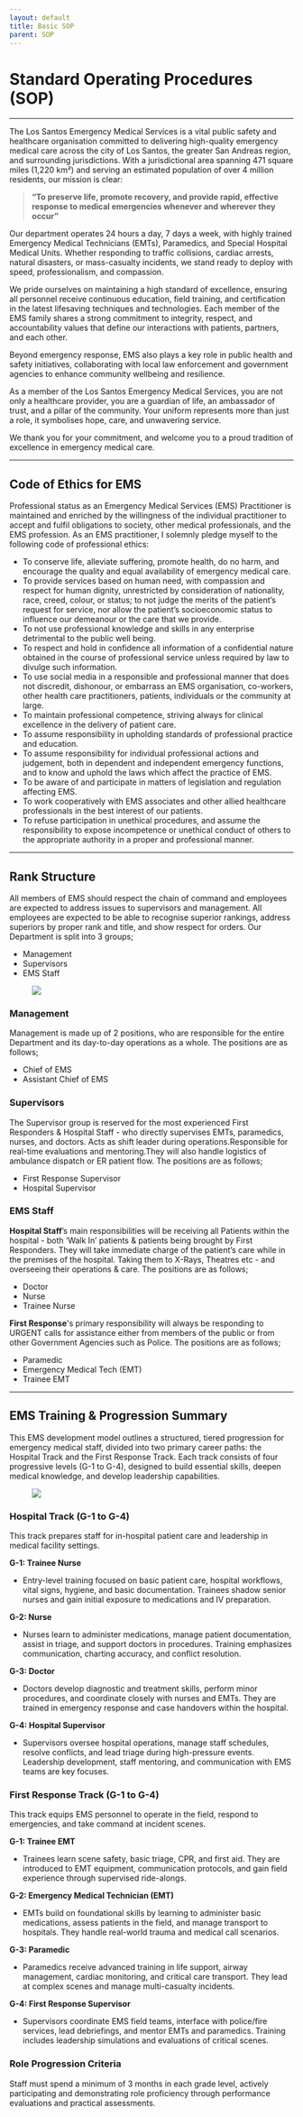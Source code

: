 ```yaml
---
layout: default
title: Basic SOP
parent: SOP
---
```


# Standard Operating Procedures (SOP)

---

The Los Santos Emergency Medical Services is a vital public safety and healthcare organisation committed to delivering high-quality emergency medical care across the city of Los Santos, the greater San Andreas region, and surrounding jurisdictions. With a jurisdictional area spanning 471 square miles (1,220 km²) and serving an estimated population of over 4 million residents, our mission is clear: 

> **“To preserve life, promote recovery, and provide rapid, effective response to medical emergencies whenever and wherever they occur”**

Our department operates 24 hours a day, 7 days a week, with highly trained Emergency Medical Technicians (EMTs), Paramedics, and Special Hospital Medical Units. Whether responding to traffic collisions, cardiac arrests, natural disasters, or mass-casualty incidents, we stand ready to deploy with speed, professionalism, and compassion.

We pride ourselves on maintaining a high standard of excellence, ensuring all personnel receive continuous education, field training, and certification in the latest lifesaving techniques and technologies. Each member of the EMS family shares a strong commitment to integrity, respect, and accountability values that define our interactions with patients, partners, and each other.

Beyond emergency response, EMS also plays a key role in public health and safety initiatives, collaborating with local law enforcement and government agencies to enhance community wellbeing and resilience.

As a member of the Los Santos Emergency Medical Services, you are not only a healthcare provider, you are a guardian of life, an ambassador of trust, and a pillar of the community. Your uniform represents more than just a role, it symbolises hope, care, and unwavering service.

We thank you for your commitment, and welcome you to a proud tradition of excellence in emergency medical care.

---

## Code of Ethics for EMS

Professional status as an Emergency Medical Services (EMS) Practitioner is maintained and enriched by the willingness of the individual practitioner to accept and fulfil obligations to society, other medical professionals, and the EMS profession. As an EMS practitioner, I solemnly pledge myself to the following code of professional ethics:  
- To conserve life, alleviate suffering, promote health, do no harm, and encourage the quality and equal availability of emergency medical care.
- To provide services based on human need, with compassion and respect for human dignity, unrestricted by consideration of nationality, race, creed, colour, or status; to not judge the merits of the patient’s request for service, nor allow the patient’s socioeconomic status to influence our demeanour or the care that we provide.
- To not use professional knowledge and skills in any enterprise detrimental to the public well being.
- To respect and hold in confidence all information of a confidential nature obtained in the course of professional service unless required by law to divulge such information.
- To use social media in a responsible and professional manner that does not discredit, dishonour, or embarrass an EMS organisation, co-workers, other health care practitioners, patients, individuals or the community at large.
- To maintain professional competence, striving always for clinical excellence in the delivery of patient care.
- To assume responsibility in upholding standards of professional practice and education.
- To assume responsibility for individual professional actions and judgement, both in dependent and independent emergency functions, and to know and uphold the laws which affect the practice of EMS.
- To be aware of and participate in matters of legislation and regulation affecting EMS.
- To work cooperatively with EMS associates and other allied healthcare professionals in the best interest of our patients.
- To refuse participation in unethical procedures, and assume the responsibility to expose incompetence or unethical conduct of others to the appropriate authority in a proper and professional manner.

---

## Rank Structure

All members of EMS should respect the chain of command and employees are expected to address issues to supervisors and management. All employees are expected to be able to recognise superior rankings, address superiors by proper rank and title, and show respect for orders.
Our Department is split into 3 groups;
- Management
- Supervisors
- EMS Staff

<figure class="image"> <img src="https://raw.githubusercontent.com/DJ-Ben-DJB/PRD-LRP-EMS-DOCS/main/assets/images/ranks.jpg"></figure>

### Management

Management is made up of 2 positions, who are responsible for the entire Department and its day-to-day operations as a whole. The positions are as follows;
- Chief of EMS
- Assistant Chief of EMS

### Supervisors

The Supervisor group is reserved for the most experienced First Responders & Hospital Staff - who directly supervises EMTs, paramedics, nurses, and doctors. Acts as shift leader during operations.Responsible for real-time evaluations and mentoring.They will also handle logistics of ambulance dispatch or ER patient flow. The positions are as follows;
- First Response Supervisor
- Hospital Supervisor

### EMS Staff

**Hospital Staff**’s main responsibilities will be receiving all Patients within the hospital - both ‘Walk In’ patients & patients being brought by First Responders. They will take immediate charge of the patient’s care while in the premises of the hospital. Taking them to X-Rays, Theatres etc - and overseeing their operations & care. The positions are as follows;
- Doctor
- Nurse
- Trainee Nurse

**First Response**'s primary responsibility will always be responding to URGENT calls for assistance either from members of the public or from other Government Agencies such as Police. The positions are as follows;
- Paramedic
- Emergency Medical Tech (EMT)
- Trainee EMT

---

## EMS Training & Progression Summary

This EMS development model outlines a structured, tiered progression for emergency medical staff, divided into two primary career paths: the Hospital Track and the First Response Track. Each track consists of four progressive levels (G-1 to G-4), designed to build essential skills, deepen medical knowledge, and develop leadership capabilities.

<figure class="image"> <img src="https://raw.githubusercontent.com/DJ-Ben-DJB/PRD-LRP-EMS-DOCS/main/assets/images/progression.jpg"></figure>

### Hospital Track (G-1 to G-4)
This track prepares staff for in-hospital patient care and leadership in medical facility settings.

**G-1: Trainee Nurse**
- Entry-level training focused on basic patient care, hospital workflows, vital signs, hygiene, and basic documentation. Trainees shadow senior nurses and gain initial exposure to medications and IV preparation.

**G-2: Nurse**
- Nurses learn to administer medications, manage patient documentation, assist in triage, and support doctors in procedures. Training emphasizes communication, charting accuracy, and conflict resolution.

**G-3: Doctor**
- Doctors develop diagnostic and treatment skills, perform minor procedures, and coordinate closely with nurses and EMTs. They are trained in emergency response and case handovers within the hospital.

**G-4: Hospital Supervisor**
- Supervisors oversee hospital operations, manage staff schedules, resolve conflicts, and lead triage during high-pressure events. Leadership development, staff mentoring, and communication with EMS teams are key focuses.

### First Response Track (G-1 to G-4)
This track equips EMS personnel to operate in the field, respond to emergencies, and take command at incident scenes.

**G-1: Trainee EMT**
- Trainees learn scene safety, basic triage, CPR, and first aid. They are introduced to EMT equipment, communication protocols, and gain field experience through supervised ride-alongs.

**G-2: Emergency Medical Technician (EMT)**
- EMTs build on foundational skills by learning to administer basic medications, assess patients in the field, and manage transport to hospitals. They handle real-world trauma and medical call scenarios.

**G-3: Paramedic**
- Paramedics receive advanced training in life support, airway management, cardiac monitoring, and critical care transport. They lead at complex scenes and manage multi-casualty incidents.

**G-4: First Response Supervisor**
- Supervisors coordinate EMS field teams, interface with police/fire services, lead debriefings, and mentor EMTs and paramedics. Training includes leadership simulations and evaluations of critical scenes.

### Role Progression Criteria
Staff must spend a minimum of 3 months in each grade level, actively participating and demonstrating role proficiency through performance evaluations and practical assessments.